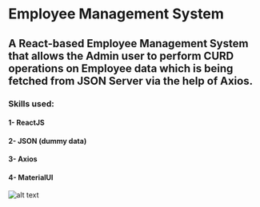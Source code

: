 # Employee Management System
## A React-based Employee Management System that allows the Admin user to perform CURD operations on Employee data which is being fetched from JSON Server via the help of Axios.
### Skills used:
#### 1- ReactJS
#### 2- JSON (dummy data)
#### 3- Axios
#### 4- MaterialUI
![alt text](https://github.com/chandrikadalakoti2/Random-Quote-Generator/blob/main/Screenshot%20(163).png)


